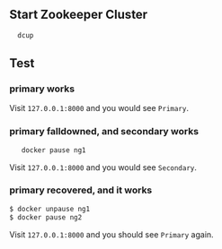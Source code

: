 ## Start Zookeeper Cluster
```bash
  dcup
```

## Test
### primary works
Visit `127.0.0.1:8000` and you would see `Primary`.

### primary falldowned, and secondary works
```bash
   docker pause ng1
```
Visit `127.0.0.1:8000` and you would see `Secondary`.

### primary recovered, and it works
```bash
$ docker unpause ng1
$ docker pause ng2
```
Visit `127.0.0.1:8000` and you should see `Primary` again. 